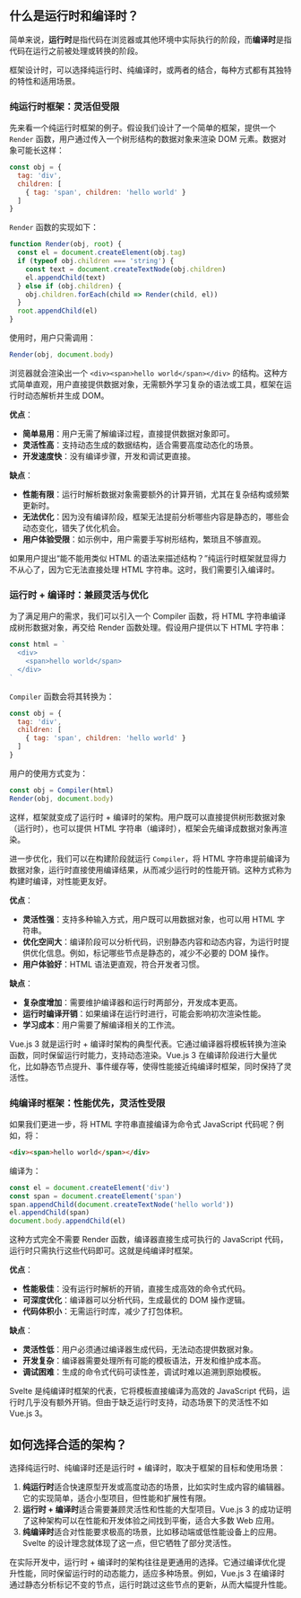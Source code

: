 ## 什么是运行时和编译时？
简单来说，**运行时**是指代码在浏览器或其他环境中实际执行的阶段，而**编译时**是指代码在运行之前被处理或转换的阶段。

框架设计时，可以选择纯运行时、纯编译时，或两者的结合，每种方式都有其独特的特性和适用场景。

### 纯运行时框架：灵活但受限
先来看一个纯运行时框架的例子。假设我们设计了一个简单的框架，提供一个 `Render` 函数，用户通过传入一个树形结构的数据对象来渲染 DOM 元素。数据对象可能长这样：

```javascript
const obj = {
  tag: 'div',
  children: [
    { tag: 'span', children: 'hello world' }
  ]
}
```

`Render` 函数的实现如下：

```javascript
function Render(obj, root) {
  const el = document.createElement(obj.tag)
  if (typeof obj.children === 'string') {
    const text = document.createTextNode(obj.children)
    el.appendChild(text)
  } else if (obj.children) {
    obj.children.forEach(child => Render(child, el))
  }
  root.appendChild(el)
}
```

使用时，用户只需调用：

```javascript
Render(obj, document.body)
```

浏览器就会渲染出一个 `<div><span>hello world</span></div>` 的结构。这种方式简单直观，用户直接提供数据对象，无需额外学习复杂的语法或工具，框架在运行时动态解析并生成 DOM。

**优点**：

+ **简单易用**：用户无需了解编译过程，直接提供数据对象即可。
+ **灵活性高**：支持动态生成的数据结构，适合需要高度动态化的场景。
+ **开发速度快**：没有编译步骤，开发和调试更直接。

**缺点**：

+ **性能有限**：运行时解析数据对象需要额外的计算开销，尤其在复杂结构或频繁更新时。
+ **无法优化**：因为没有编译阶段，框架无法提前分析哪些内容是静态的，哪些会动态变化，错失了优化机会。
+ **用户体验受限**：如示例中，用户需要手写树形结构，繁琐且不够直观。

如果用户提出“能不能用类似 HTML 的语法来描述结构？”纯运行时框架就显得力不从心了，因为它无法直接处理 HTML 字符串。这时，我们需要引入编译时。

### 运行时 + 编译时：兼顾灵活与优化
为了满足用户的需求，我们可以引入一个 Compiler 函数，将 HTML 字符串编译成树形数据对象，再交给 Render 函数处理。假设用户提供以下 HTML 字符串：

```javascript
const html = `
  <div>
    <span>hello world</span>
  </div>
`
```

`Compiler` 函数会将其转换为：

```javascript
const obj = {
  tag: 'div',
  children: [
    { tag: 'span', children: 'hello world' }
  ]
}
```

用户的使用方式变为：

```javascript
const obj = Compiler(html)
Render(obj, document.body)
```

这样，框架就变成了运行时 + 编译时的架构。用户既可以直接提供树形数据对象（运行时），也可以提供 HTML 字符串（编译时），框架会先编译成数据对象再渲染。

进一步优化，我们可以在构建阶段就运行 `Compiler`，将 HTML 字符串提前编译为数据对象，运行时直接使用编译结果，从而减少运行时的性能开销。这种方式称为构建时编译，对性能更友好。

**优点**：

+ **灵活性强**：支持多种输入方式，用户既可以用数据对象，也可以用 HTML 字符串。
+ **优化空间大**：编译阶段可以分析代码，识别静态内容和动态内容，为运行时提供优化信息。例如，标记哪些节点是静态的，减少不必要的 DOM 操作。
+ **用户体验好**：HTML 语法更直观，符合开发者习惯。

**缺点**：

+ **复杂度增加**：需要维护编译器和运行时两部分，开发成本更高。
+ **运行时编译开销**：如果编译在运行时进行，可能会影响初次渲染性能。
+ **学习成本**：用户需要了解编译相关的工作流。

Vue.js 3 就是运行时 + 编译时架构的典型代表。它通过编译器将模板转换为渲染函数，同时保留运行时能力，支持动态渲染。Vue.js 3 在编译阶段进行大量优化，比如静态节点提升、事件缓存等，使得性能接近纯编译时框架，同时保持了灵活性。

### 纯编译时框架：性能优先，灵活性受限
如果我们更进一步，将 HTML 字符串直接编译为命令式 JavaScript 代码呢？例如，将：

```html
<div><span>hello world</span></div>
```

编译为：

```javascript
const el = document.createElement('div')
const span = document.createElement('span')
span.appendChild(document.createTextNode('hello world'))
el.appendChild(span)
document.body.appendChild(el)
```

这种方式完全不需要 Render 函数，编译器直接生成可执行的 JavaScript 代码，运行时只需执行这些代码即可。这就是纯编译时框架。

**优点**：

+ **性能极佳**：没有运行时解析的开销，直接生成高效的命令式代码。
+ **可深度优化**：编译器可以分析代码，生成最优的 DOM 操作逻辑。
+ **代码体积小**：无需运行时库，减少了打包体积。

**缺点**：

+ **灵活性低**：用户必须通过编译器生成代码，无法动态提供数据对象。
+ **开发复杂**：编译器需要处理所有可能的模板语法，开发和维护成本高。
+ **调试困难**：生成的命令式代码可读性差，调试时难以追溯到原始模板。

Svelte 是纯编译时框架的代表，它将模板直接编译为高效的 JavaScript 代码，运行时几乎没有额外开销。但由于缺乏运行时支持，动态场景下的灵活性不如 Vue.js 3。



## 如何选择合适的架构？
选择纯运行时、纯编译时还是运行时 + 编译时，取决于框架的目标和使用场景：

1. **纯运行时**适合快速原型开发或高度动态的场景，比如实时生成内容的编辑器。它的实现简单，适合小型项目，但性能和扩展性有限。
2. **运行时 + 编译时**适合需要兼顾灵活性和性能的大型项目。Vue.js 3 的成功证明了这种架构可以在性能和开发体验之间找到平衡，适合大多数 Web 应用。
3. **纯编译时**适合对性能要求极高的场景，比如移动端或低性能设备上的应用。Svelte 的设计理念就体现了这一点，但它牺牲了部分灵活性。

在实际开发中，运行时 + 编译时的架构往往是更通用的选择。它通过编译优化提升性能，同时保留运行时的动态能力，适应多种场景。例如，Vue.js 3 在编译时通过静态分析标记不变的节点，运行时跳过这些节点的更新，从而大幅提升性能。



